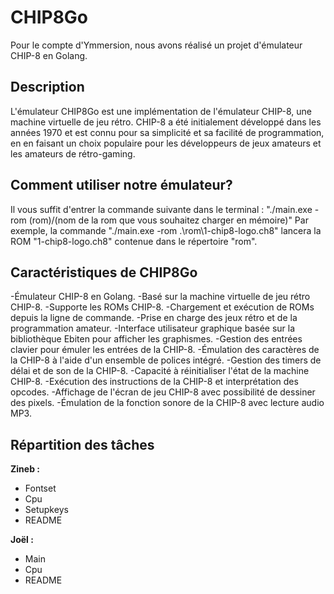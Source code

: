 # CHIP8Go
Pour le compte d'Ymmersion, nous avons réalisé un projet d'émulateur CHIP-8 en Golang.

## Description
L'émulateur CHIP8Go est une implémentation de l'émulateur CHIP-8, une machine virtuelle de jeu rétro.
CHIP-8 a été initialement développé dans les années 1970 et est connu pour sa simplicité et sa facilité de programmation, en en faisant un choix populaire pour les développeurs de jeux amateurs et les amateurs de rétro-gaming.

## Comment utiliser notre émulateur?
Il vous suffit d'entrer la commande suivante dans le terminal : "./main.exe -rom (rom)/(nom de la rom que vous souhaitez charger en mémoire)"
Par exemple, la commande "./main.exe -rom .\rom\1-chip8-logo.ch8" lancera la ROM "1-chip8-logo.ch8" contenue dans le répertoire "rom".


## Caractéristiques de CHIP8Go 
  
-Émulateur CHIP-8 en Golang.
-Basé sur la machine virtuelle de jeu rétro CHIP-8.
-Supporte les ROMs CHIP-8.
-Chargement et exécution de ROMs depuis la ligne de commande.
-Prise en charge des jeux rétro et de la programmation amateur.
-Interface utilisateur graphique basée sur la bibliothèque Ebiten pour afficher les graphismes.
-Gestion des entrées clavier pour émuler les entrées de la CHIP-8.
-Émulation des caractères de la CHIP-8 à l'aide d'un ensemble de polices intégré.
-Gestion des timers de délai et de son de la CHIP-8.
-Capacité à réinitialiser l'état de la machine CHIP-8.
-Exécution des instructions de la CHIP-8 et interprétation des opcodes.
-Affichage de l'écran de jeu CHIP-8 avec possibilité de dessiner des pixels.
-Émulation de la fonction sonore de la CHIP-8 avec lecture audio MP3.


## Répartition des tâches
**Zineb :**

- Fontset
- Cpu
- Setupkeys
- README


**Joël :**

- Main
- Cpu
- README
